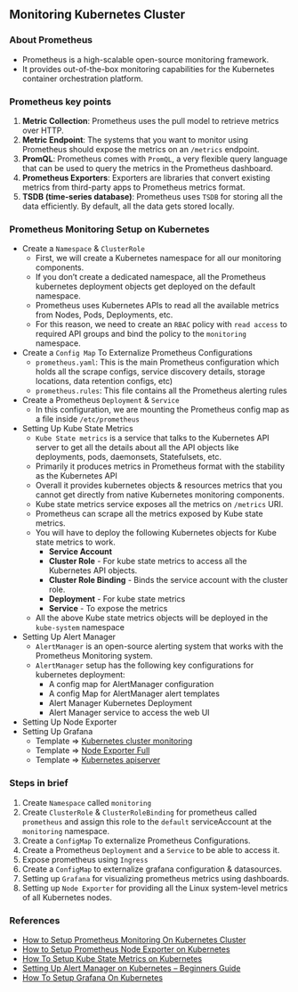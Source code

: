 ## Monitoring Kubernetes Cluster

### About Prometheus
- Prometheus is a high-scalable open-source monitoring framework.
- It provides out-of-the-box monitoring capabilities for the Kubernetes container orchestration platform.

### Prometheus key points
1. **Metric Collection**: Prometheus uses the pull model to retrieve metrics over HTTP.
2. **Metric Endpoint**: The systems that you want to monitor using Prometheus should expose the metrics on an `/metrics` endpoint.
3. **PromQL**: Prometheus comes with `PromQL`, a very flexible query language that can be used to query the metrics in the Prometheus dashboard.
4. **Prometheus Exporters**: Exporters are libraries that convert existing metrics from third-party apps to Prometheus metrics format.
5. **TSDB (time-series database)**: Prometheus uses `TSDB` for storing all the data efficiently. By default, all the data gets stored locally.

### Prometheus Monitoring Setup on Kubernetes
- Create a `Namespace` & `ClusterRole`
  - First, we will create a Kubernetes namespace for all our monitoring components.
  - If you don’t create a dedicated namespace, all the Prometheus kubernetes deployment objects get deployed on the default namespace.
  - Prometheus uses Kubernetes APIs to read all the available metrics from Nodes, Pods, Deployments, etc.
  - For this reason, we need to create an `RBAC` policy with `read access` to required API groups and bind the policy to the `monitoring` namespace.
- Create a `Config Map` To Externalize Prometheus Configurations
  - `prometheus.yaml`: This is the main Prometheus configuration which holds all the scrape configs, service discovery details, storage locations, data retention configs, etc)
  - `prometheus.rules`: This file contains all the Prometheus alerting rules
- Create a Prometheus `Deployment` & `Service`
  - In this configuration, we are mounting the Prometheus config map as a file inside `/etc/prometheus`
- Setting Up Kube State Metrics
  - `Kube State metrics` is a service that talks to the Kubernetes API server to get all the details about all the API objects like deployments, pods, daemonsets, Statefulsets, etc.
  - Primarily it produces metrics in Prometheus format with the stability as the Kubernetes API
  - Overall it provides kubernetes objects & resources metrics that you cannot get directly from native Kubernetes monitoring components.
  - Kube state metrics service exposes all the metrics on `/metrics` URI.
  - Prometheus can scrape all the metrics exposed by Kube state metrics.
  - You will have to deploy the following Kubernetes objects for Kube state metrics to work.
    - **Service Account**
    - **Cluster Role** - For kube state metrics to access all the Kubernetes API objects.
    - **Cluster Role Binding** - Binds the service account with the cluster role.
    - **Deployment** - For kube state metrics
    - **Service** - To expose the metrics
  - All the above Kube state metrics objects will be deployed in the `kube-system` namespace
- Setting Up Alert Manager
  - `AlertManager` is an open-source alerting system that works with the Prometheus Monitoring system.
  - `AlertManager` setup has the following key configurations for kubernetes deployment:
    - A config map for AlertManager configuration
    - A config Map for AlertManager alert templates
    - Alert Manager Kubernetes Deployment
    - Alert Manager service to access the web UI
- Setting Up Node Exporter
- Setting Up Grafana
  - Template => [Kubernetes cluster monitoring](https://grafana.com/grafana/dashboards/315-kubernetes-cluster-monitoring-via-prometheus/)
  - Template => [Node Exporter Full](https://grafana.com/grafana/dashboards/1860-node-exporter-full/)
  - Template => [Kubernetes apiserver](https://grafana.com/grafana/dashboards/12006-kubernetes-apiserver/)


### Steps in brief
1. Create `Namespace` called `monitoring`
2. Create `ClusterRole` & `ClusterRoleBinding` for prometheus called `prometheus` and assign this role to the `default` serviceAccount at the `monitoring` namespace.
3. Create a `ConfigMap` To externalize Prometheus Configurations.
4. Create a Prometheus `Deployment` and a `Service` to be able to access it.
5. Expose prometheus using `Ingress`
6. Create a `ConfigMap` to externalize grafana configuration & datasources.
7. Setting up `Grafana` for visualizing prometheus metrics using dashboards.
8. Setting up `Node Exporter` for providing all the Linux system-level metrics of all Kubernetes nodes.


### References
- [How to Setup Prometheus Monitoring On Kubernetes Cluster](https://devopscube.com/setup-prometheus-monitoring-on-kubernetes/)
- [How to Setup Prometheus Node Exporter on Kubernetes](https://devopscube.com/node-exporter-kubernetes/)
- [How To Setup Kube State Metrics on Kubernetes](https://devopscube.com/setup-kube-state-metrics/)
- [Setting Up Alert Manager on Kubernetes – Beginners Guide](https://devopscube.com/alert-manager-kubernetes-guide/)
- [How To Setup Grafana On Kubernetes](https://devopscube.com/setup-grafana-kubernetes/)